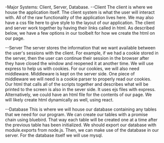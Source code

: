 -Major Systems: Client, Server, Database.
--Client
The client is where we house the application itself. The client system is what the user will interact with. All of the raw functionality of the application lives here. We may also have a css file here to give style to the layout of our application. The client and server work together by having their links called in html. As described below, we have a few options in our toolbelt for how we create the html on our page.


--Server
The server stores the information that we want available between the user's sessions with the client. For example, if we had a cookie stored in the server, then the user can continue their session in the browser after they have closed the window and reopened it at another time. We will use express to help us with cookies. For our cookies, we will also need middleware. Middleware is kept on the server side. One piece of middleware we will need is a cookie parser to properly read our cookies. Our html that calls all of the scripts together and describes what will be printed to the screen is also in the sever side. It uses ejs files with express. Alternatively, we could have an html file for the contents of our page. We will likely create html dynamically as well, using react.


--Database
This is where we will house our database containing any tables that we need for our program. We can create our tables with a promise chain using bluebird. That way each table will be created one at a time after the previous table has been initialized. We should export our database with module.exports from node.js. Then, we can make use of the database in our server. For the database itself we will use mysql.